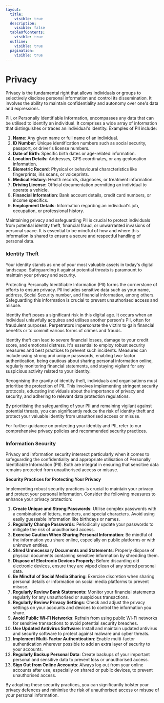 ```yaml
---
layout:
  title:
    visible: true
  description:
    visible: false
  tableOfContents:
    visible: true
  outline:
    visible: true
  pagination:
    visible: true
---
```


# Privacy

Privacy is the fundamental right that allows individuals or groups to selectively disclose personal information and control its dissemination. It involves the ability to maintain confidentiality and autonomy over one's data and expressions.

PII, or Personally Identifiable Information, encompasses any data that can be utilised to identify an individual. It comprises a wide array of information that distinguishes or traces an individual's identity. Examples of PII include:

1. **Name**: Any given name or full name of an individual.
2. **ID Number**: Unique identification numbers such as social security, passport, or driver's license numbers.
3. **Date of Birth**: Specific birth dates or age-related information.
4. **Location Details**: Addresses, GPS coordinates, or any geolocation information.
5. **Biometric Record**: Physical or behavioural characteristics like fingerprints, iris scans, or voiceprints.
6. **Medical History**: Health records, diagnoses, or treatment information.
7. **Driving License**: Official documentation permitting an individual to operate a vehicle.
8. **Financial Information**: Bank account details, credit card numbers, or income specifics.
9. **Employment Details**: Information regarding an individual's job, occupation, or professional history.

Maintaining privacy and safeguarding PII is crucial to protect individuals from potential identity theft, financial fraud, or unwarranted invasions of personal space. It is essential to be mindful of how and where this information is shared to ensure a secure and respectful handling of personal data.

### Identity Theft

Your identity stands as one of your most valuable assets in today's digital landscape. Safeguarding it against potential threats is paramount to maintain your privacy and security.

Protecting Personally Identifiable Information (PII) forms the cornerstone of efforts to ensure privacy. PII includes sensitive data such as your name, address, Social Security number, and financial information, among others. Safeguarding this information is crucial to prevent unauthorised access and misuse.

Identity theft poses a significant risk in this digital age. It occurs when an individual unlawfully acquires and utilises another person's PII, often for fraudulent purposes. Perpetrators impersonate the victim to gain financial benefits or to commit various forms of crimes and frauds.

Identity theft can lead to severe financial losses, damage to your credit score, and emotional distress. It's essential to employ robust security measures and best practices to prevent such incidents. Measures can include using strong and unique passwords, enabling two-factor authentication, being cautious about sharing personal information online, regularly monitoring financial statements, and staying vigilant for any suspicious activity related to your identity.

Recognising the gravity of identity theft, individuals and organisations must prioritise the protection of PII. This involves implementing stringent security protocols, educating individuals about the importance of privacy and security, and adhering to relevant data protection regulations.

By prioritising the safeguarding of your PII and remaining vigilant against potential threats, you can significantly reduce the risk of identity theft and protect your valuable identity from unauthorised access or misuse.

For further guidance on protecting your identity and PII, refer to our comprehensive privacy policies and recommended security practices.

### Information Security

Privacy and information security intersect particularly when it comes to safeguarding the confidentiality and appropriate utilisation of Personally Identifiable Information (PII). Both are integral in ensuring that sensitive data remains protected from unauthorised access or misuse.

**Security Practices for Protecting Your Privacy**

Implementing robust security practices is crucial to maintain your privacy and protect your personal information. Consider the following measures to enhance your privacy protection:

1. **Create Unique and Strong Passwords**: Utilise complex passwords with a combination of letters, numbers, and special characters. Avoid using easily guessable information like birthdays or names.
2. **Regularly Change Passwords**: Periodically update your passwords to mitigate the risk of unauthorised access.
3. **Exercise Caution When Sharing Personal Information**: Be mindful of the information you share online, especially on public platforms or with unknown entities.
4. **Shred Unnecessary Documents and Statements**: Properly dispose of physical documents containing sensitive information by shredding them.
5. **Dispose of Electronic Devices Properly**: Before discarding old electronic devices, ensure they are wiped clean of any stored personal data.
6. **Be Mindful of Social Media Sharing**: Exercise discretion when sharing personal details or information on social media platforms to prevent misuse.
7. **Regularly Review Bank Statements**: Monitor your financial statements regularly for any unauthorised or suspicious transactions.
8. **Regularly Review Privacy Settings**: Check and adjust the privacy settings on your accounts and devices to control the information you share.
9. **Avoid Public Wi-Fi Networks**: Refrain from using public Wi-Fi networks for sensitive transactions to avoid potential security breaches.
10. **Use Updated Antivirus Software**: Install and maintain updated antivirus and security software to protect against malware and cyber threats.
11. **Implement Multi-Factor Authentication**: Enable multi-factor authentication wherever possible to add an extra layer of security to your accounts.
12. **Regularly Backup Personal Data**: Create backups of your important personal and sensitive data to prevent loss or unauthorised access.
13. **Sign Out from Online Accounts**: Always log out from your online accounts after use, especially on shared or public devices, to prevent unauthorised access.

By adopting these security practices, you can significantly bolster your privacy defences and minimise the risk of unauthorised access or misuse of your personal information.
